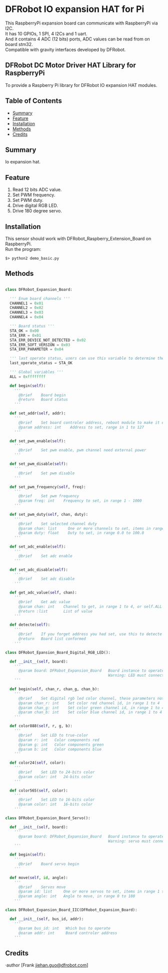 # DFRobot IO expansion HAT for Pi 

This RaspberryPi expansion board can communicate with RaspberryPi via I2C. <br>
It has 10 GPIOs, 1 SPI, 4 I2Cs and 1 uart. <br>
And it contains 4 ADC (12 bits) ports, ADC values can be read from on board stm32. <br>
Compatible with gravity interfaces developed by DFRobot. <br>

## DFRobot DC Motor Driver HAT Library for RaspberryPi

To provide a Raspberry Pi library for DFRobot IO expansion HAT modules.

## Table of Contents

* [Summary](#summary)
* [Feature](#feature)
* [Installation](#installation)
* [Methods](#methods)
* [Credits](#credits)

## Summary

Io expansion hat.

## Feature

1. Read 12 bits ADC value. <br>
2. Set PWM frequency. <br>
3. Set PWM duty. <br>
4. Drive digital RGB LED. <br>
5. Drive 180 degree servo. <br>

## Installation

This sensor should work with DFRobot_Raspberry_Extension_Board on RaspberryPi. <br>
Run the program:

```
$> python2 demo_basic.py
```

## Methods

```py

class DFRobot_Expansion_Board:

  ''' Enum board channels '''
  CHANNEL1 = 0x01
  CHANNEL2 = 0x02
  CHANNEL3 = 0x03
  CHANNEL4 = 0x04

  ''' Board status '''
  STA_OK = 0x00
  STA_ERR = 0x01
  STA_ERR_DEVICE_NOT_DETECTED = 0x02
  STA_ERR_SOFT_VERSION = 0x03
  STA_ERR_PARAMETER = 0x04

  ''' last operate status, users can use this variable to determine the result of a function call. '''
  last_operate_status = STA_OK

  ''' Global variables '''
  ALL = 0xffffffff

  def begin(self):
    '''
      @brief    Board begin
      @return   Board status
    '''

  def set_addr(self, addr):
    '''
      @brief    Set board controler address, reboot module to make it effective
      @param address: int    Address to set, range in 1 to 127
    '''

  def set_pwm_enable(self):
    '''
      @brief    Set pwm enable, pwm channel need external power
    '''

  def set_pwm_disable(self):
    '''
      @brief    Set pwm disable
    '''

  def set_pwm_frequency(self, freq):
    '''
      @brief    Set pwm frequency
      @param freq: int    Frequency to set, in range 1 - 1000
    '''

  def set_pwm_duty(self, chan, duty):
    '''
      @brief    Set selected channel duty
      @param chan: list     One or more channels to set, items in range 1 to 4, or chan = self.ALL
      @param duty: float    Duty to set, in range 0.0 to 100.0
    '''

  def set_adc_enable(self):
    '''
      @brief    Set adc enable
    '''

  def set_adc_disable(self):
    '''
      @brief    Set adc disable
    '''

  def get_adc_value(self, chan):
    '''
      @brief    Get adc value
      @param chan: int    Channel to get, in range 1 to 4, or self.ALL
      @return :list       List of value
    '''

  def detecte(self):
    '''
      @brief    If you forget address you had set, use this to detecte them, must have class instance
      @return   Board list conformed
    '''

class DFRobot_Epansion_Board_Digital_RGB_LED():

  def __init__(self, board):
    '''
      @param board: DFRobot_Expansion_Board   Board instance to operate digital rgb led, test LED: https://www.dfrobot.com/product-1829.html
                                              Warning: LED must connect to pwm channel, otherwise may destory Pi IO
    '''

  def begin(self, chan_r, chan_g, chan_b):
    '''
      @brief    Set digital rgb led color channel, these parameters not repeat
      @param chan_r: int    Set color red channel id, in range 1 to 4
      @param chan_g: int    Set color green channel id, in range 1 to 4
      @param chan_b: int    Set color blue channel id, in range 1 to 4
    '''

  def color888(self, r, g, b):
    '''
      @brief    Set LED to true-color
      @param r: int   Color components red
      @param g: int   Color components green
      @param b: int   Color components blue
    '''

  def color24(self, color):
    '''
      @brief    Set LED to 24-bits color
      @param color: int   24-bits color
    '''

  def color565(self, color):
    '''
      @brief    Set LED to 16-bits color
      @param color: int   16-bits color
    '''

class DFRobot_Expansion_Board_Servo():

  def __init__(self, board):
    '''
      @param board: DFRobot_Expansion_Board   Board instance to operate servo, test servo: https://www.dfrobot.com/product-255.html
                                              Warning: servo must connect to pwm channel, otherwise may destory Pi IO
    '''

  def begin(self):
    '''
      @brief    Board servo begin
    '''

  def move(self, id, angle):
    '''
      @brief    Servos move
      @param id: list     One or more servos to set, items in range 1 to 4, or chan = self.ALL
      @param angle: int   Angle to move, in range 0 to 180
    '''

class DFRobot_Expansion_Board_IIC(DFRobot_Expansion_Board):

  def __init__(self, bus_id, addr):
    '''
      @param bus_id: int   Which bus to operate
      @oaram addr: int     Board controler address
    '''

```

## Credits

·author [Frank jiehan.guo@dfrobot.com]
